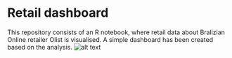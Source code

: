 # Retail dashboard
This repository consists of an R notebook, where retail data about Bralizian Online retailer Olist is visualised.
A simple dashboard has been created based on the analysis.
![alt text](https://github.com/kunashko/retail_dashboard/blob/main/r_retail_dash/01_.PNG)
